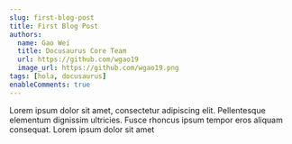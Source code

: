 ```yaml
---
slug: first-blog-post
title: First Blog Post
authors:
  name: Gao Wei
  title: Docusaurus Core Team
  url: https://github.com/wgao19
  image_url: https://github.com/wgao19.png
tags: [hola, docusaurus]
enableComments: true
---
```




Lorem ipsum dolor sit amet, consectetur adipiscing elit. Pellentesque elementum dignissim ultricies. Fusce rhoncus ipsum tempor eros aliquam consequat. Lorem ipsum dolor sit amet


